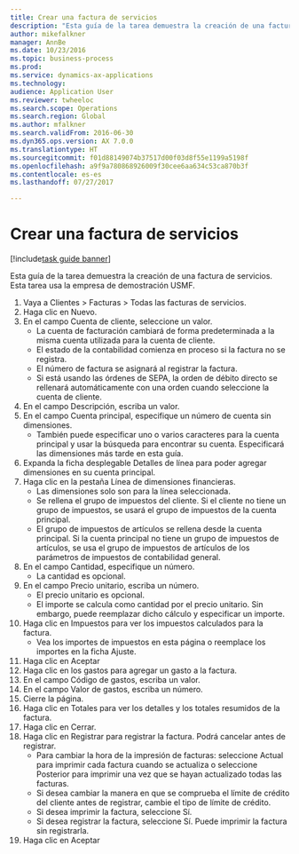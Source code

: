 ```yaml
--- 
title: Crear una factura de servicios
description: "Esta guía de la tarea demuestra la creación de una factura de servicios."
author: mikefalkner
manager: AnnBe
ms.date: 10/23/2016
ms.topic: business-process
ms.prod: 
ms.service: dynamics-ax-applications
ms.technology: 
audience: Application User
ms.reviewer: twheeloc
ms.search.scope: Operations
ms.search.region: Global
ms.author: mfalkner
ms.search.validFrom: 2016-06-30
ms.dyn365.ops.version: AX 7.0.0
ms.translationtype: HT
ms.sourcegitcommit: f01d88149074b37517d00f03d8f55e1199a5198f
ms.openlocfilehash: a9f9a780868926009f30cee6aa634c53ca870b3f
ms.contentlocale: es-es
ms.lasthandoff: 07/27/2017

---
```

# <a name="create-a-free-text-invoice"></a>Crear una factura de servicios

[!include[task guide banner](../../includes/task-guide-banner.md)]

Esta guía de la tarea demuestra la creación de una factura de servicios. Esta tarea usa la empresa de demostración USMF.

1. Vaya a Clientes > Facturas > Todas las facturas de servicios.
2. Haga clic en Nuevo.
3. En el campo Cuenta de cliente, seleccione un valor.
    * La cuenta de facturación cambiará de forma predeterminada a la misma cuenta utilizada para la cuenta de cliente.   
    * El estado de la contabilidad comienza en proceso si la factura no se registra.   
    * El número de factura se asignará al registrar la factura.  
    * Si está usando las órdenes de SEPA, la orden de débito directo se rellenará automáticamente con una orden cuando seleccione la cuenta de cliente.  
4. En el campo Descripción, escriba un valor.
5. En el campo Cuenta principal, especifique un número de cuenta sin dimensiones.
    * También puede especificar uno o varios caracteres para la cuenta principal y usar la búsqueda para encontrar su cuenta. Especificará las dimensiones más tarde en esta guía.  
6. Expanda la ficha desplegable Detalles de línea para poder agregar dimensiones en su cuenta principal.
7. Haga clic en la pestaña Línea de dimensiones financieras.
    * Las dimensiones solo son para la línea seleccionada.    
    * Se rellena el grupo de impuestos del cliente. Si el cliente no tiene un grupo de impuestos, se usará el grupo de impuestos de la cuenta principal.  
    * El grupo de impuestos de artículos se rellena desde la cuenta principal. Si la cuenta principal no tiene un grupo de impuestos de artículos, se usa el grupo de impuestos de artículos de los parámetros de impuestos de contabilidad general.    
8. En el campo Cantidad, especifique un número.
    * La cantidad es opcional.  
9. En el campo Precio unitario, escriba un número.
    * El precio unitario es opcional.  
    * El importe se calcula como cantidad por el precio unitario. Sin embargo, puede reemplazar dicho cálculo y especificar un importe.  
10. Haga clic en Impuestos para ver los impuestos calculados para la factura.
    * Vea los importes de impuestos en esta página o reemplace los importes en la ficha Ajuste.  
11. Haga clic en Aceptar
12. Haga clic en los gastos para agregar un gasto a la factura. 
13. En el campo Código de gastos, escriba un valor.
14. En el campo Valor de gastos, escriba un número.
15. Cierre la página.
16. Haga clic en Totales para ver los detalles y los totales resumidos de la factura.
17. Haga clic en Cerrar.
18. Haga clic en Registrar para registrar la factura. Podrá cancelar antes de registrar.
    * Para cambiar la hora de la impresión de facturas: seleccione Actual para imprimir cada factura cuando se actualiza o seleccione Posterior para imprimir una vez que se hayan actualizado todas las facturas.  
    * Si desea cambiar la manera en que se comprueba el límite de crédito del cliente antes de registrar, cambie el tipo de límite de crédito.  
    * Si desea imprimir la factura, seleccione Sí.  
    * Si desea registrar la factura, seleccione Sí. Puede imprimir la factura sin registrarla.  
19. Haga clic en Aceptar


